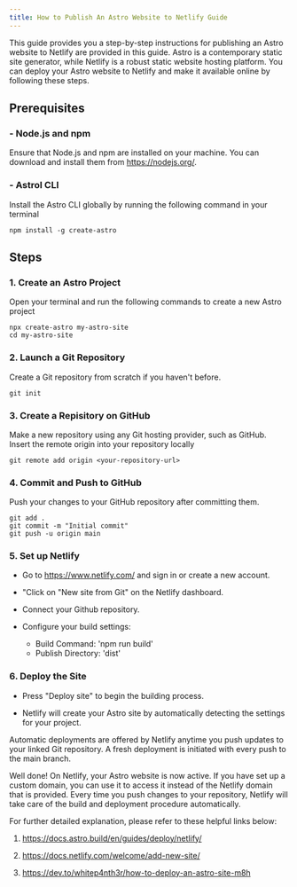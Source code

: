 ```yaml
---
title: How to Publish An Astro Website to Netlify Guide
---
```


This guide provides you a step-by-step instructions for publishing an Astro website to Netlify are
provided in this guide. Astro is a contemporary static site generator, while Netlify is a robust
static website hosting platform. You can deploy your Astro website to Netlify and make it available
online by following these steps.

## Prerequisites

### - Node.js and npm

Ensure that Node.js and npm are installed on your machine. You can download and install them from
<https://nodejs.org/>.

### - Astrol CLI

Install the Astro CLI globally by running the following command in your terminal

```shell
npm install -g create-astro
```

## Steps

### 1. Create an Astro Project

Open your terminal and run the following commands to create a new Astro project

```shell
npx create-astro my-astro-site
cd my-astro-site
```

### 2. Launch a Git Repository

Create a Git repository from scratch if you haven't before.

```shell
git init
```

### 3. Create a Repisitory on GitHub

Make a new repository using any Git hosting provider, such as GitHub. Insert the remote origin into
your repository locally

```shell
git remote add origin <your-repository-url>
```

### 4. Commit and Push to GitHub

Push your changes to your GitHub repository after committing them.

```shell
git add .
git commit -m "Initial commit"
git push -u origin main
```

### 5. Set up Netlify

- Go to <https://www.netlify.com/> and sign in or create a new account.

- "Click on "New site from Git" on the Netlify dashboard.

- Connect your Github repository.

- Configure your build settings:
  - Build Command: 'npm run build'
  - Publish Directory: 'dist'

### 6. Deploy the Site

- Press "Deploy site" to begin the building process.

- Netlify will create your Astro site by automatically detecting the settings for your project.

Automatic deployments are offered by Netlify anytime you push updates to your linked Git repository.
A fresh deployment is initiated with every push to the main branch.

Well done! On Netlify, your Astro website is now active. If you have set up a custom domain, you can
use it to access it instead of the Netlify domain that is provided. Every time you push changes to
your repository, Netlify will take care of the build and deployment procedure automatically.

For further detailed explanation, please refer to these helpful links below:

1. <https://docs.astro.build/en/guides/deploy/netlify/>

2. <https://docs.netlify.com/welcome/add-new-site/>

3. <https://dev.to/whitep4nth3r/how-to-deploy-an-astro-site-m8h>
